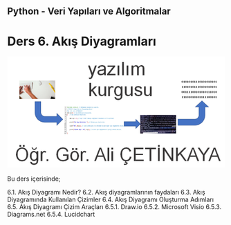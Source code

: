 ## Python - Veri Yapıları ve Algoritmalar

# Ders 6. Akış Diyagramları

![alternatif metin](https://github.com/acetinkaya/yapayzeka/blob/main/Programlama-8.png)

Bu ders içerisinde;

6.1. Akış Diyagramı Nedir?
6.2. Akış diyagramlarının faydaları
6.3. Akış Diyagramında Kullanılan Çizimler
6.4. Akış Diyagramı Oluşturma Adımları
6.5. Akış Diyagramı Çizim Araçları
6.5.1. Draw.io
6.5.2. Microsoft Visio
6.5.3. Diagrams.net
6.5.4. Lucidchart
